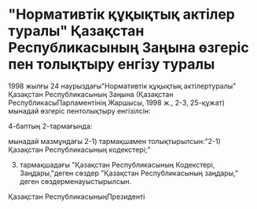 # "Нормативтік құқықтық актілер туралы" Қазақстан Республикасының Заңына өзгеріс пен толықтыру енгізу туралы

1998 жылғы 24 наурыздағы"Нормативтік құқықтық актілертуралы" Қазақстан Республикасының Заңына (Қазақстан РеспубликасыПарламентінің Жаршысы, 1998 ж., 2-3, 25-құжат) мынадай өзгеріс пентолықтыру енгізілсін:

4-баптың 2-тармағында:

мынадай мазмұндағы 2-1) тармақшамен толықтырылсын:"2-1) Қазақстан Республикасының кодекстері;"

3) тармақшадағы "Қазақстан Республикасының Кодекстері, Заңдары,"деген сөздер "Қазақстан Республикасының заңдары," деген сөздерменауыстырылсын.

Қазақстан РеспубликасыныңПрезиденті

